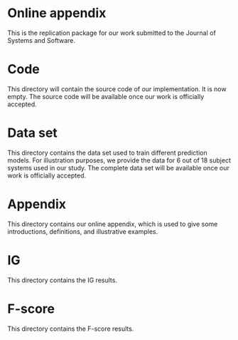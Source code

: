# Online appendix
This is the replication package for our work submitted to the Journal of Systems and Software.

# Code
This directory will contain the source code of our implementation. It is now empty. The source code will be available once our work is officially accepted.

# Data set
This directory contains the data set used to train different prediction models. For illustration purposes, we provide the data for 6 out of 18 subject systems used in our study. The complete data set will be available once our work is officially accepted.

# Appendix
This directory contains our online appendix, which is used to give some introductions, definitions, and illustrative examples.

# IG 
This directory contains the IG results.

# F-score
This directory contains the F-score results.
